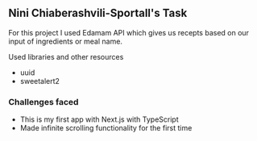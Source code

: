 ## Nini Chiaberashvili-Sportall's Task

For this project I used Edamam API which gives us recepts based on our input of ingredients or meal name.

Used libraries and other resources

- uuid
- sweetalert2

### Challenges faced

- This is my first app with Next.js with TypeScript
- Made infinite scrolling functionality for the first time
